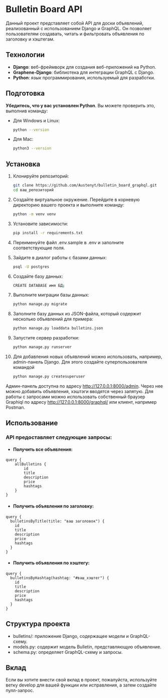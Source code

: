# Bulletin Board API

Данный проект представляет собой API для доски объявлений, реализованный с использованием Django и GraphQL. Он позволяет пользователям создавать, читать и фильтровать объявления по заголовку и хэштегам.

## Технологии

- **Django**: веб-фреймворк для создания веб-приложений на Python.
- **Graphene-Django**: библиотека для интеграции GraphQL с Django.
- **Python**: язык программирования, используемый для разработки.

## Подготовка

**Убедитесь, что у вас установлен Python**. Вы можете проверить это, выполнив команду:

- Для Windows и Linux:

   ```bash
   python --version
   
- Для Mac:

   ```bash
   python3 --version
  
## Установка

1. Клонируйте репозиторий:

   ```bash
   git clone https://github.com/Austenyt/bulletin_board_graphql.git
   cd ваш_репозиторий
   
2. Создайте виртуальное окружение. Перейдите в корневую директорию вашего проекта и выполните команду:

    ```bash
    python -m venv venv
   
3. Установите зависимости:

    ```bash
    pip install -r requirements.txt

4. Переименуйте файл .env.sample в .env и заполните соответствующие поля.
5. Зайдите в диалог работы с базами данных:

    ```bash
    psql -U postgres

6. Создайте базу данных:

    ```bash
    CREATE DATABASE имя БД;

7. Выполните миграции базы данных:

    ```bash
    python manage.py migrate

8. Заполните базу данных из JSON-файла, который содержит несколько объявлений для примера:

    ```bash
    python manage.py loaddata bulletins.json
   
9. Запустите сервер разработки:

    ```bash
    python manage.py runserver

10. Для добавления новых объявлений можно использовать, например, admin-панель Django. Для этого создайте суперпользователя командой

    ```bash
    python manage.py createsuperuser
    
Админ-панель доступна по адресу http://127.0.0.1:8000/admin. Через нее можно добавить объявления, хэштэги вводятся через запятую.
Для работы с запросами можно использовать собственный браузер Graphiql по адресу http://127.0.0.1:8000/graphql/ или клиент, например Postman.

## Использование
### API предоставляет следующие запросы:

- #### Получить все объявления:

```
query {
    allBulletins {
        id
        title
        description
        price
        hashtags
    }
}
```

- #### Получить объявления по заголовку:

```
query {
  bulletinsByTitle(title: "ваш заголовок") {
    id
    title
    description
    price
    hashtags
  }
}
```

- #### Получить объявления по хэштегу:

```
query {
  bulletinsByHashtag(hashtag: "#ваш_хэштег") {
    id
    title
    description
    price
    hashtags
  }
}
```

## Структура проекта
- bulletins/: приложение Django, содержащее модели и GraphQL-схему.
- models.py: содержит модель Bulletin, представляющую объявление.
- schema.py: определяет GraphQL-схему и запросы.

## Вклад
Если вы хотите внести свой вклад в проект, пожалуйста, используйте ветку develop для вашей функции или исправления, а затем создайте пулл-запрос.
